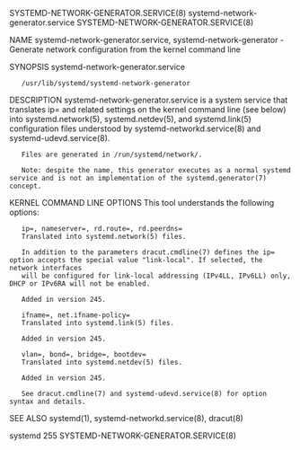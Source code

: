 SYSTEMD-NETWORK-GENERATOR.SERVICE(8)			       systemd-network-generator.service			  SYSTEMD-NETWORK-GENERATOR.SERVICE(8)

NAME
       systemd-network-generator.service, systemd-network-generator - Generate network configuration from the kernel command line

SYNOPSIS
       systemd-network-generator.service

       /usr/lib/systemd/systemd-network-generator

DESCRIPTION
       systemd-network-generator.service is a system service that translates ip= and related settings on the kernel command line (see below) into
       systemd.network(5), systemd.netdev(5), and systemd.link(5) configuration files understood by systemd-networkd.service(8) and systemd-udevd.service(8).

       Files are generated in /run/systemd/network/.

       Note: despite the name, this generator executes as a normal systemd service and is not an implementation of the systemd.generator(7) concept.

KERNEL COMMAND LINE OPTIONS
       This tool understands the following options:

       ip=, nameserver=, rd.route=, rd.peerdns=
	   Translated into systemd.network(5) files.

	   In addition to the parameters dracut.cmdline(7) defines the ip= option accepts the special value "link-local". If selected, the network interfaces
	   will be configured for link-local addressing (IPv4LL, IPv6LL) only, DHCP or IPv6RA will not be enabled.

	   Added in version 245.

       ifname=, net.ifname-policy=
	   Translated into systemd.link(5) files.

	   Added in version 245.

       vlan=, bond=, bridge=, bootdev=
	   Translated into systemd.netdev(5) files.

	   Added in version 245.

       See dracut.cmdline(7) and systemd-udevd.service(8) for option syntax and details.

SEE ALSO
       systemd(1), systemd-networkd.service(8), dracut(8)

systemd 255														  SYSTEMD-NETWORK-GENERATOR.SERVICE(8)
